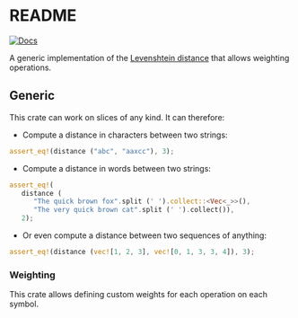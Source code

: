 # README #

[![Docs](https://docs.rs/generic_levenshtein/badge.svg)](https://docs.rs/generic_levenshtein/)

A   generic   implementation   of    the   [Levenshtein
distance](http://en.wikipedia.org/wiki/Levenshtein_distance) that allows
weighting operations.

## Generic ##

This crate can work on slices of any kind. It can therefore:

- Compute a distance in characters between two strings:

```rust
assert_eq!(distance ("abc", "aaxcc"), 3);
```

- Compute a distance in words between two strings:

```rust
assert_eq!(
   distance (
      "The quick brown fox".split (' ').collect::<Vec<_>>(),
      "The very quick brown cat".split (' ').collect()),
   2);
```

- Or even compute a distance between two sequences of anything:

```rust
assert_eq!(distance (vec![1, 2, 3], vec![0, 1, 3, 3, 4]), 3);
```

### Weighting ###

This crate allows defining custom weights for each operation on each symbol.
